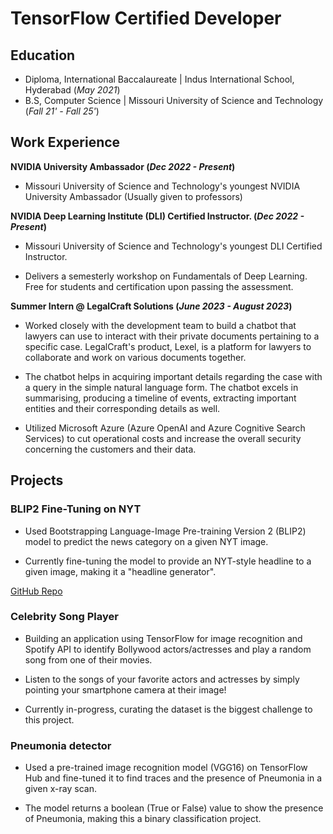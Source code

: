 # TensorFlow Certified Developer

## Education
- Diploma, International Baccalaureate | Indus International School, Hyderabad (_May 2021_)
- B.S, Computer Science | Missouri University of Science and Technology (_Fall 21' - Fall 25'_)

## Work Experience
**NVIDIA University Ambassador (_Dec 2022 - Present_)**
- Missouri University of Science and Technology's youngest NVIDIA University Ambassador (Usually given to professors)

**NVIDIA Deep Learning Institute (DLI) Certified Instructor. (_Dec 2022 - Present_)**
- Missouri University of Science and Technology's youngest DLI Certified Instructor.
  
- Delivers a semesterly workshop on Fundamentals of Deep Learning. Free for students and certification upon passing the assessment.

**Summer Intern @ LegalCraft Solutions (_June 2023 - August 2023_)**
- Worked closely with the development team to build a chatbot that lawyers can use to interact with their private documents pertaining to a specific case. LegalCraft's product, Lexel, is a platform for lawyers to collaborate and work on various documents together.

- The chatbot helps in acquiring important details regarding the case with a query in the simple natural language form. The chatbot excels in summarising, producing a timeline of events, extracting important entities and their corresponding details as well.

- Utilized Microsoft Azure (Azure OpenAI and Azure Cognitive Search Services) to cut operational costs and increase the overall security concerning the customers and their data.

## Projects
### BLIP2 Fine-Tuning on NYT

- Used Bootstrapping Language-Image Pre-training Version 2 (BLIP2) model to predict the news category on a given NYT image.
  
- Currently fine-tuning the model to provide an NYT-style headline to a given image, making it a "headline generator".

[GitHub Repo](https://github.com/AIWithShrey/BLIP2-NYT)

### Celebrity Song Player
- Building an application using TensorFlow for image recognition and Spotify API to identify Bollywood actors/actresses and play a random song from one of their movies.
  
- Listen to the songs of your favorite actors and actresses by simply pointing your smartphone camera at their image!
  
- Currently in-progress, curating the dataset is the biggest challenge to this project.

### Pneumonia detector
- Used a pre-trained image recognition model (VGG16) on TensorFlow Hub and fine-tuned it to find traces and the presence of Pneumonia in a given x-ray scan.
  
- The model returns a boolean (True or False) value to show the presence of Pneumonia, making this a binary classification project.
